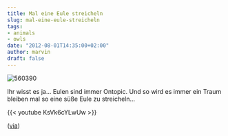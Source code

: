 ```yaml
---
title: Mal eine Eule streicheln
slug: mal-eine-eule-streicheln
tags:
- animals
- owls
date: "2012-08-01T14:35:00+02:00"
author: marvin
draft: false
---
```

![560390](/images/560390.jpg)

Ihr wisst es ja... Eulen sind immer Ontopic. Und so wird es immer ein
Traum bleiben mal so eine süße Eule zu streicheln...

{{< youtube KsVk6cYLwUw   >}}

([via](http://www.crackajack.de/2012/07/31/gentle-head-massage-for-a-baby-owl/))